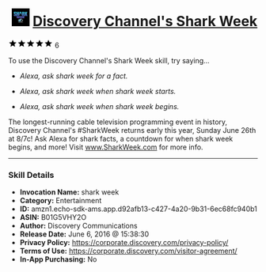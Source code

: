 # &nbsp;<img src="skill_icon" alt="Discovery Channel's Shark Week icon" width="36"> [Discovery Channel's Shark Week](http://alexa.amazon.com/#skills/amzn1.echo-sdk-ams.app.d92afb13-c427-4a20-9b31-6ec68fc940b1)
![5 stars](../../images/ic_star_black_18dp_1x.png)![5 stars](../../images/ic_star_black_18dp_1x.png)![5 stars](../../images/ic_star_black_18dp_1x.png)![5 stars](../../images/ic_star_black_18dp_1x.png)![5 stars](../../images/ic_star_black_18dp_1x.png) 6

To use the Discovery Channel's Shark Week skill, try saying...

* *Alexa, ask shark week for a fact.*

* *Alexa, ask shark week when shark week starts.*

* *Alexa, ask shark week when shark week begins.*

The longest-running cable television programming event in history, Discovery Channel's #SharkWeek returns early this year, Sunday June 26th at 8/7c! Ask Alexa for shark facts, a countdown for when shark week begins, and more! Visit www.SharkWeek.com for more info.

***

### Skill Details

* **Invocation Name:** shark week
* **Category:** Entertainment
* **ID:** amzn1.echo-sdk-ams.app.d92afb13-c427-4a20-9b31-6ec68fc940b1
* **ASIN:** B01G5VHY2O
* **Author:** Discovery Communications
* **Release Date:** June 6, 2016 @ 15:38:30
* **Privacy Policy:** https://corporate.discovery.com/privacy-policy/
* **Terms of Use:** https://corporate.discovery.com/visitor-agreement/
* **In-App Purchasing:** No
